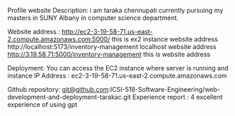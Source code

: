 
Profile website
Description: i am taraka chennupati currently pursuing my masters in SUNY Albany in computer science department.

Website address :
http://ec2-3-19-58-71.us-east-2.compute.amazonaws.com:5000/ this is  ex2 instance website address 
http://localhost:5173/inventory-management localhost website address
http://3.19.58.71:5000/inventory-management this is website address

Deployment:
You can access the EC2 instance where server is running and instance IP Address : ec2-3-19-58-71.us-east-2.compute.amazonaws.com

Github repository: git@github.com:ICSI-518-Software-Engineering/web-development-and-deployment-tarakac.git
Experience report :
4 excellent experience of using gpt 


